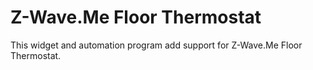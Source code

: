 # Z-Wave.Me Floor Thermostat

This widget and automation program add support for Z-Wave.Me Floor Thermostat.